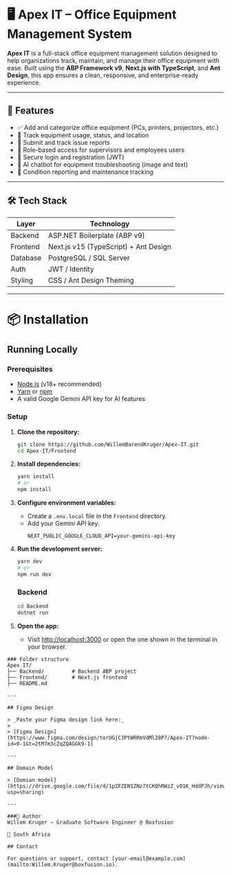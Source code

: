 # 🖥️ Apex IT – Office Equipment Management System

**Apex IT** is a full-stack office equipment management solution designed to help organizations track, maintain, and manage their office equipment with ease. Built using the **ABP Framework v9**, **Next.js with TypeScript**, and **Ant Design**, this app ensures a clean, responsive, and enterprise-ready experience.

---

## 🚀 Features

- ✅ Add and categorize office equipment (PCs, printers, projectors, etc.)
- 📍 Track equipment usage, status, and location
- 📝 Submit and track issue reports
- 👤 Role-based access for supervisors and employees users
- 🔐 Secure login and registration (JWT)
- 🤖 AI chatbot for equipment troubleshooting (image and text)
- 📰 Condition reporting and maintenance tracking

---

## 🛠️ Tech Stack

| Layer           | Technology                             |
|-----------------|----------------------------------------|
| Backend         | ASP.NET Boilerplate (ABP v9)           |
| Frontend        | Next.js v15 (TypeScript) + Ant Design  |
| Database        | PostgreSQL / SQL Server                |
| Auth            | JWT / Identity                         |
| Styling         | CSS / Ant Design Theming               |

---

# 📦 Installation

## Running Locally

### Prerequisites

- [Node.js](https://nodejs.org/) (v18+ recommended)
- [Yarn](https://yarnpkg.com/) or [npm](https://www.npmjs.com/)
- A valid Google Gemini API key for AI features

### Setup

1. **Clone the repository:**
   ```sh
   git clone https://github.com/WillemBarendKruger/Apex-IT.git
   cd Apex-IT/Frontend
   ```

2. **Install dependencies:**
   ```sh
   yarn install
   # or
   npm install
   ```

3. **Configure environment variables:**
   - Create a `.env.local` file in the `Frontend` directory.
   - Add your Gemini API key:
     ```
     NEXT_PUBLIC_GOOGLE_CLOUD_API=your-gemini-api-key
     ```

4. **Run the development server:**
   ```sh
   yarn dev
   # or
   npm run dev
   ```

   ### Backend
   ```bash
   cd Backend
   dotnet run
   ```

5. **Open the app:**
   - Visit [http://localhost:3000](http://localhost:3000) or open the one shown in the terminal in your browser.

```
### Folder structure
Apex IT/
├── Backend/         # Backend ABP project
├── Frontend/        # Next.js frontend
├── README.md

---

## Figma Design

> _Paste your Figma design link here:_
>
> [Figma Design](https://www.figma.com/design/torUGjC3PtWRRmVdMl28P7/Apex-IT?node-id=0-1&t=2tM7m3cZqZQAGGk9-1)

---

## Domain Model

> [Domian model](https://drive.google.com/file/d/1pZFZEN1ZNz7tCKQhRWzZ_vO1K_HddPJh/view?usp=sharing)

---

###👤 Author
Willem Kruger – Graduate Software Engineer @ Boxfusion

📍 South Africa

## Contact

For questions or support, contact [your-email@example.com](mailto:Willem.Kruger@boxfusion.io).
